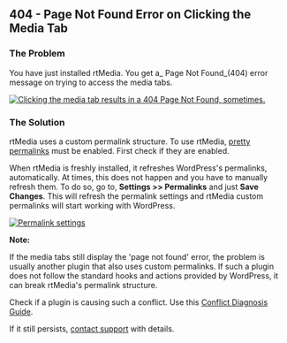 ## 404 - Page Not Found Error on Clicking the Media Tab


### The Problem

You have just installed rtMedia. You get a_ Page Not Found_(404) error message on trying to access the media tabs.

[![Clicking the media tab results in a 404 Page Not Found, sometimes.](https://rtcamp.com/wp-content/uploads/2013/07/ClickingMediaTabResultsIn404.png)](https://rtcamp.com/wp-content/uploads/2013/07/ClickingMediaTabResultsIn404.png)

### The Solution


rtMedia uses a custom permalink structure. To use rtMedia, [pretty permalinks](http://codex.wordpress.org/Using_Permalinks) must be enabled. First check if they are enabled.

When rtMedia is freshly installed, it refreshes WordPress's permalinks, automatically. At times, this does not happen and you have to manually refresh them. To do so, go to, **Settings >> Permalinks** and just **Save Changes**. This will refresh the permalink settings and rtMedia custom permalinks will start working with WordPress.

[![Permalink settings](https://rtcamp.com/wp-content/uploads/2013/07/permalinkSettingsWordPress.png)](https://rtcamp.com/wp-content/uploads/2013/07/permalinkSettingsWordPress.png)

**Note:**

If the media tabs still display the 'page not found' error, the problem is usually another plugin that also uses custom permalinks. If such a plugin does not follow the standard hooks and actions provided by WordPress, it can break rtMedia's permalink structure.

Check if a plugin is causing such a conflict. Use this [Conflict Diagnosis Guide](conflict-diagnosis-guide-wordpress-plugins.md).

If it still persists, [contact support](http://community.rtcamp.com/category/rtmedia/) with details.
